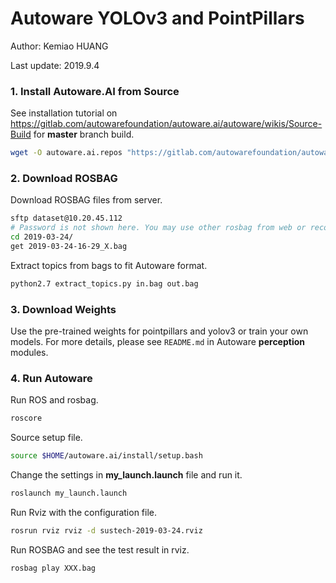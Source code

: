 # Autoware YOLOv3 and PointPillars

Author: Kemiao HUANG

Last update: 2019.9.4

### 1. Install Autoware.AI from Source

See installation tutorial on https://gitlab.com/autowarefoundation/autoware.ai/autoware/wikis/Source-Build for **master** branch build.

```bash
wget -O autoware.ai.repos "https://gitlab.com/autowarefoundation/autoware.ai/autoware/raw/master/autoware.ai.repos?inline=false"
```

### 2. Download ROSBAG

Download ROSBAG files from server.

```bash
sftp dataset@10.20.45.112 
# Password is not shown here. You may use other rosbag from web or record you rosbug by yourselves. If you want to use our dataset, please contact me.
cd 2019-03-24/
get 2019-03-24-16-29_X.bag
```

Extract topics from bags to fit Autoware format.

```bash
python2.7 extract_topics.py in.bag out.bag
```

### 3. Download Weights

Use the pre-trained weights for pointpillars and yolov3 or train your own models. For more details, please see `README.md` in Autoware **perception**  modules.

### 4. Run Autoware

Run ROS and rosbag.

```bash
roscore
```

Source setup file.

```bash
source $HOME/autoware.ai/install/setup.bash
```

Change the settings in **my_launch.launch** file and run it.

```bash
roslaunch my_launch.launch
```

Run Rviz with the configuration file.

```bash
rosrun rviz rviz -d sustech-2019-03-24.rviz
```

Run ROSBAG and see the test result in rviz.

```bash
rosbag play XXX.bag
```

